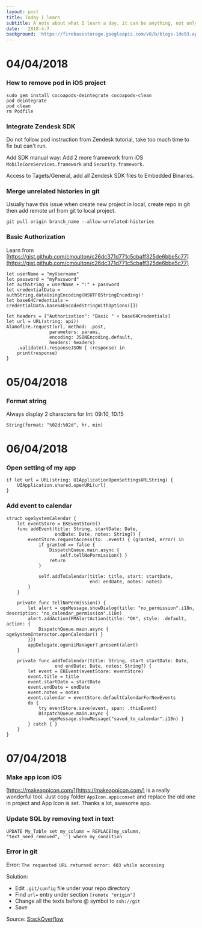 ```yaml
---
layout: post
title: Today I learn
subtitle: A note about what I learn a day, it can be anything, not only iOS. 
date:   2018-4-7
background: 'https://firebasestorage.googleapis.com/v0/b/blogs-1de93.appspot.com/o/assets%2Ftoday-i-learn%2Fnever-stop-learning.jpg?alt=media&token=018d6c76-c64a-42a6-9b6c-317ec9b8b1d6'
---
```


# 04/04/2018

### How to remove pod in iOS project
```
sudo gem install cocoapods-deintegrate cocoapods-clean
pod deintegrate
pod clean
rm Podfile
```

### Integrate Zendesk SDK 

Do not follow pod instruction from Zendesk tutorial, take too much time to fix but can't run. 

Add SDK manual way: Add 2 more framework from iOS `MobileCoreServices.framework` and `Security.framework.`

Access to Tagets/General, add all Zendesk SDK files to Embedded Binaries.

### Merge unrelated histories in git 
Usually have this issue when create new project in local, create repo in git then add remote url from git to local project.

`git pull origin branch_name --allow-unrelated-histories`

### Basic Authorization 

Learn from [https://gist.github.com/cmoulton/c26dc371d771c5cbaff325de6bbe5c77](https://gist.github.com/cmoulton/c26dc371d771c5cbaff325de6bbe5c77)
```
let userName = "myUsername"
let password = "myPassword"
let authString = userName + ":" + password
let credentialData = authString.dataUsingEncoding(NSUTF8StringEncoding)!
let base64Credentials = credentialData.base64EncodedStringWithOptions([])

let headers = ["Authorization": "Basic " + base64Credentials]
let url = URL(string: api)!
Alamofire.request(url, method: .post,
                parameters: params,
                encoding: JSONEncoding.default,
                headers: headers)
    .validate().responseJSON { (response) in
    print(response)
}
```

# 05/04/2018
### Format string
Always display 2 characters for Int: 09:10, 10:15

`String(format: "%02d:%02d", hr, min)`

# 06/04/2018
### Open setting of my app
```
if let url = URL(string: UIApplicationOpenSettingsURLString) {
    UIApplication.shared.openURL(url)
}
```

### Add event to calendar 
```
struct ogeSystemCalendar {
    let eventStore = EKEventStore()
    func addEvent(title: String, startDate: Date,
                  endDate: Date, notes: String?) {
        eventStore.requestAccess(to: .event) { (granted, error) in
            if granted == false {
                DispatchQueue.main.async {
                    self.tellNoPermission() }
                return
            }
            
            self.addToCalendar(title: title, start: startDate,
                               end: endDate, notes: notes)
        }
    }
    
    private func tellNoPermission() {
        let alert = ogeMessage.showDialog(title: "no_permission".i18n, description: "no_calendar_permission".i18n)
        alert.addAction(PMAlertAction(title: "OK", style: .default, action: {
            DispatchQueue.main.async { ogeSystemInteractor.openCalendar() }
        }))
        appDelegate.ogeniiManager?.present(alert)
    }
    
    private func addToCalendar(title: String, start startDate: Date,
                  end endDate: Date, notes: String?) {
        let event = EKEvent(eventStore: eventStore)
        event.title = title
        event.startDate = startDate
        event.endDate = endDate
        event.notes = notes
        event.calendar = eventStore.defaultCalendarForNewEvents
        do {
            try eventStore.save(event, span: .thisEvent)
            DispatchQueue.main.async {
                ogeMessage.showMessage("saved_to_calendar".i18n) }
        } catch { }
    }
}
```

# 07/04/2018

### Make app icon iOS 
[https://makeappicon.com/](https://makeappicon.com/) is a really wonderful tool. Just copy folder `AppIcon.appiconset` and replace the old one in project and App Icon is set. Thanks a lot, awesome app. 

### Update SQL by removing text in text 

`UPDATE My_Table set my_column = REPLACE(my_column, "text_need_removed", '') where my_condition`

### Error in git 
Error: `The requested URL returned error: 403 while accessing`

Solution: 
- Edit `.git/config` file under your repo directory
- Find `url=` entry under section `[remote "origin"]`
- Change all the texts before @ symbol to `ssh://git`
- Save

Source: [StackOverflow](https://stackoverflow.com/questions/7438313/pushing-to-git-returning-error-code-403-fatal-http-request-failed)